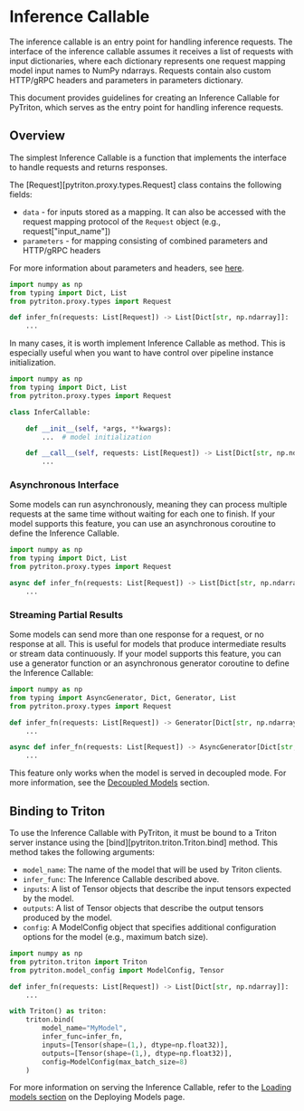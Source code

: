 <!--
Copyright (c) 2022-2024, NVIDIA CORPORATION. All rights reserved.

Licensed under the Apache License, Version 2.0 (the "License");
you may not use this file except in compliance with the License.
You may obtain a copy of the License at

    http://www.apache.org/licenses/LICENSE-2.0

Unless required by applicable law or agreed to in writing, software
distributed under the License is distributed on an "AS IS" BASIS,
WITHOUT WARRANTIES OR CONDITIONS OF ANY KIND, either express or implied.
See the License for the specific language governing permissions and
limitations under the License.
-->

# Inference Callable

The inference callable is an entry point for handling inference requests. The interface of the inference callable assumes it receives a list of requests with input dictionaries, where each dictionary represents one request mapping model input names to NumPy ndarrays. Requests contain also custom HTTP/gRPC headers and parameters in parameters dictionary.

This document provides guidelines for creating an Inference Callable for PyTriton, which serves as the entry point for handling inference requests.

## Overview

The simplest Inference Callable is a function that implements the interface to handle requests and returns responses.

The [Request][pytriton.proxy.types.Request] class contains the following fields:

- `data` - for inputs stored as a mapping. It can also be accessed with the request mapping protocol of the `Request` object (e.g., request["input_name"])
- `parameters` - for mapping consisting of combined parameters and HTTP/gRPC headers

For more information about parameters and headers, see [here](custom_params.md).

```python
import numpy as np
from typing import Dict, List
from pytriton.proxy.types import Request

def infer_fn(requests: List[Request]) -> List[Dict[str, np.ndarray]]:
    ...
```

In many cases, it is worth implement Inference Callable as method. This is especially useful when you want to have control over pipeline instance initialization.

<!--pytest-codeblocks:cont-->

```python
import numpy as np
from typing import Dict, List
from pytriton.proxy.types import Request

class InferCallable:

    def __init__(self, *args, **kwargs):
        ...  # model initialization

    def __call__(self, requests: List[Request]) -> List[Dict[str, np.ndarray]]:
        ...

```

### Asynchronous Interface

Some models can run asynchronously, meaning they can process multiple requests at the same time without waiting for each one to finish. If your model supports this feature, you can use an asynchronous coroutine to define the Inference Callable.

<!--pytest-codeblocks:cont-->

```python
import numpy as np
from typing import Dict, List
from pytriton.proxy.types import Request

async def infer_fn(requests: List[Request]) -> List[Dict[str, np.ndarray]]:
    ...
```

### Streaming Partial Results

Some models can send more than one response for a request, or no response at all. This is useful for models that produce intermediate results or stream data continuously. If your model supports this feature, you can use a generator function or an asynchronous generator coroutine to define the Inference Callable:

<!--pytest-codeblocks:cont-->

```python
import numpy as np
from typing import AsyncGenerator, Dict, Generator, List
from pytriton.proxy.types import Request

def infer_fn(requests: List[Request]) -> Generator[Dict[str, np.ndarray], None, None]:
    ...

async def infer_fn(requests: List[Request]) -> AsyncGenerator[Dict[str, np.ndarray], None]:
    ...
```

This feature only works when the model is served in decoupled mode. For more information, see the [Decoupled Models](../binding_configuration.md#decoupled-models) section.

## Binding to Triton

To use the Inference Callable with PyTriton, it must be bound to a Triton server instance using the [bind][pytriton.triton.Triton.bind] method. This method takes the following arguments:

- `model_name`: The name of the model that will be used by Triton clients.
- `infer_func`: The Inference Callable described above.
- `inputs`: A list of Tensor objects that describe the input tensors expected by the model.
- `outputs`: A list of Tensor objects that describe the output tensors produced by the model.
- `config`: A ModelConfig object that specifies additional configuration options for the model (e.g., maximum batch size).

 <!--pytest-codeblocks:cont-->

```python
import numpy as np
from pytriton.triton import Triton
from pytriton.model_config import ModelConfig, Tensor

def infer_fn(requests: List[Request]) -> List[Dict[str, np.ndarray]]:
    ...

with Triton() as triton:
    triton.bind(
        model_name="MyModel",
        infer_func=infer_fn,
        inputs=[Tensor(shape=(1,), dtype=np.float32)],
        outputs=[Tensor(shape=(1,), dtype=np.float32)],
        config=ModelConfig(max_batch_size=8)
    )
```

For more information on serving the Inference Callable, refer to the [Loading models section](../binding_models.md) on the Deploying Models page.
